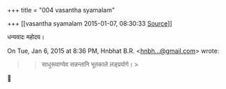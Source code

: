 +++
title = "004 vasantha syamalam"

+++
[[vasantha syamalam	2015-01-07, 08:30:33 [Source](https://groups.google.com/g/samskrita/c/mZ-kcS22Y0A)]]



धन्यवादः महोदय।

  

On Tue, Jan 6, 2015 at 8:36 PM, Hnbhat B.R. \<[hnbh...@gmail.com]()\> wrote:  

> 
> > 
> > साधुरूपाण्येव सन्नन्तानि भूतकाले लङ्प्रयोगे। >
> 
> > 
> >   
> > 
> > 
> >   
> > 
> > 



